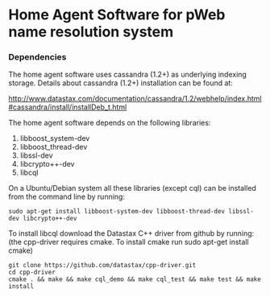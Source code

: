 Home Agent Software for pWeb name resolution system
===================================================


### Dependencies

The home agent software uses cassandra (1.2+) as underlying
indexing storage. Details about cassandra (1.2+) installation can
be found at:

http://www.datastax.com/documentation/cassandra/1.2/webhelp/index.html#cassandra/install/installDeb_t.html

The home agent software depends on the following libraries:

1. libboost_system-dev
2. libboost_thread-dev
3. libssl-dev
4. libcrypto++-dev
5. libcql

On a Ubuntu/Debian system all these libraries (except cql) can be installed from the
command line by running:

```
sudo apt-get install libboost-system-dev libboost-thread-dev libssl-dev libcrypto++-dev 
```

To install libcql download the Datastax C++ driver from github by running:
(the cpp-driver requires cmake. To install cmake run sudo apt-get install cmake)

```
git clone https://github.com/datastax/cpp-driver.git
cd cpp-driver
cmake . && make && make cql_demo && make cql_test && make test && make install
```

